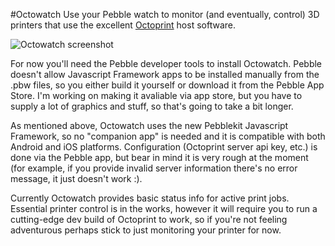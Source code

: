 #Octowatch
Use your Pebble watch to monitor (and eventually, control) 3D printers that use the excellent [Octoprint](https://github.com/foosel/OctoPrint) host software.

![Octowatch screenshot](https://raw.github.com/jjg/octowatch/master/pebble-screenshot_2014-02-08_01-49-18.png "Sample screenshot")

For now you'll need the Pebble developer tools to install Octowatch.  Pebble doesn't allow Javascript Framework apps to be installed manually from the .pbw files, so you either build it yourself or download it from the Pebble App Store.  I'm working on making it avaliable via app store, but you have to supply a lot of graphics and stuff, so that's going to take a bit longer.

As mentioned above, Octowatch uses the new Pebblekit Javascript Framework, so no "companion app" is needed and it is compatible with both Android and iOS platforms.  Configuration (Octoprint server api key, etc.) is done via the Pebble app, but bear in mind it is very rough at the moment (for example, if you provide invalid server information there's no error message, it just doesn't work :).

Currently Octowatch provides basic status info for active print jobs.  Essential printer control is in the works, however it will require you to run a cutting-edge dev build of Octoprint to work, so if you're not feeling adventurous perhaps stick to just monitoring your printer for now.